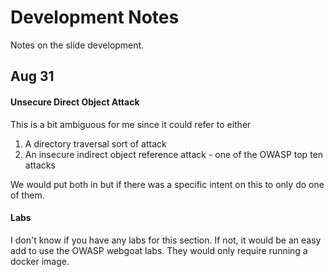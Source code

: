 # Development Notes

Notes on the slide development.

## Aug 31

#### Unsecure Direct Object Attack

This is a bit ambiguous for me since it could refer to either
1. A directory traversal sort of attack 
2. An insecure indirect object reference attack - one of the OWASP top ten attacks

We would put both in but if there was a specific intent on this to only do one of them.

#### Labs
I don't know if you have any labs for this section. If not, it would be an easy add to use the OWASP webgoat labs.  They would only require running a docker image.
